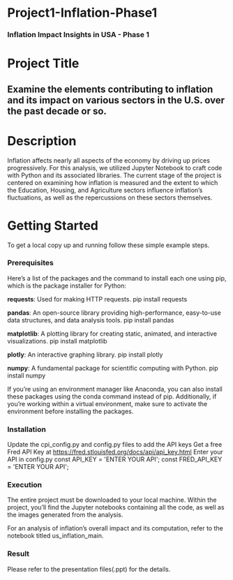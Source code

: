 # Project1-Inflation-Phase1
### Inflation Impact Insights in USA - Phase 1

# Project Title
## Examine the elements contributing to inflation and its impact on various sectors in the U.S. over the past decade or so.

# Description
Inflation affects nearly all aspects of the economy by driving up prices progressively. For this analysis, we utilized Jupyter Notebook to craft code with Python and its associated libraries. The current stage of the project is centered on examining how inflation is measured and the extent to which the Education, Housing, and Agriculture sectors influence inflation’s fluctuations, as well as the repercussions on these sectors themselves.

# Getting Started
To get a local copy up and running follow these simple example steps.

### Prerequisites

Here’s a list of the packages and the command to install each one using pip, which is the package installer for Python:

**requests**: Used for making HTTP requests.
pip install requests

**pandas**: An open-source library providing high-performance, easy-to-use data structures, and data analysis tools.
pip install pandas

**matplotlib**: A plotting library for creating static, animated, and interactive visualizations.
pip install matplotlib

**plotly**: An interactive graphing library.
pip install plotly

**numpy**: A fundamental package for scientific computing with Python.
pip install numpy

If you’re using an environment manager like Anaconda, you can also install these packages using the conda command instead of pip. Additionally, if you’re working within a virtual environment, make sure to activate the environment before installing the packages.

### Installation
Update the cpi_config.py and config.py files to add the API keys
Get a free Fred API Key at https://fred.stlouisfed.org/docs/api/api_key.html
Enter your API in config.py
const API_KEY = 'ENTER YOUR API';
const FRED_API_KEY = 'ENTER YOUR API';

### Execution
The entire project must be downloaded to your local machine. Within the project, you’ll find the Jupyter notebooks containing all the code, as well as the images generated from the analysis.

For an analysis of inflation’s overall impact and its computation, refer to the notebook titled us_inflation_main.

### Result
Please refer to the presentation files(.ppt) for the details.

